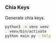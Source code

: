 
### Chia Keys

Generate chia keys.

```bash
python3 -m venv venv
. venv/bin/activate
python main.py --help
```
